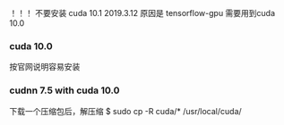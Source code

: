 ！！！ 不要安装 cuda 10.1  2019.3.12
原因是 tensorflow-gpu 需要用到cuda 10.0

### cuda 10.0
按官网说明容易安装

### cudnn 7.5 with cuda 10.0
下载一个压缩包后，解压缩
$ sudo cp -R cuda/* /usr/local/cuda/

